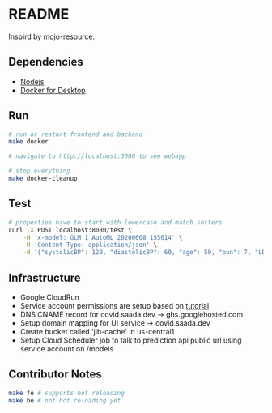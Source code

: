 # README

Inspird by [mojo-resource](https://github.com/h2oai/h2o-tutorials/tree/master/tutorials/mojo-resource).

## Dependencies

* [Nodejs](https://nodejs.org/en/)
* [Docker for Desktop](https://www.docker.com/products/docker-desktop)

## Run

```sh
# run or restart frontend and backend
make docker

# navigate to http://localhost:3000 to see webapp

# stop everything
make docker-cleanup
```

##  Test

```sh
# properties have to start with lowercase and match setters
curl -X POST localhost:8080/test \
    -H 'x-model: GLM_1_AutoML_20200608_155614' \
    -H 'Content-Type: application/json' \
    -d '{"systolicBP": 120, "diastolicBP": 60, "age": 50, "bun": 7, "LDH": 140, "pulseOx": 98, "cr": 0.9, "Charlson_Score": 3, "troponin": 0.5, "ddimer": 1.5}'
```

## Infrastructure

* Google CloudRun
* Service account permissions are setup based on [tutorial](https://github.com/GoogleCloudPlatform/github-actions/tree/master/example-workflows/cloud-run)
* DNS CNAME record for covid.saada.dev -> ghs.googlehosted.com.
* Setup domain mapping for UI service -> covid.saada.dev
* Create bucket called 'jib-cache' in us-central1
* Setup Cloud Scheduler job to talk to prediction api public url using service account on /models

## Contributor Notes

```sh
make fe # supports hot reloading
make be # not hot reloading yet
```
